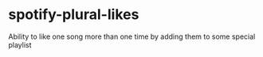 # spotify-plural-likes
Ability to like one song more than one time by adding them to some special playlist
